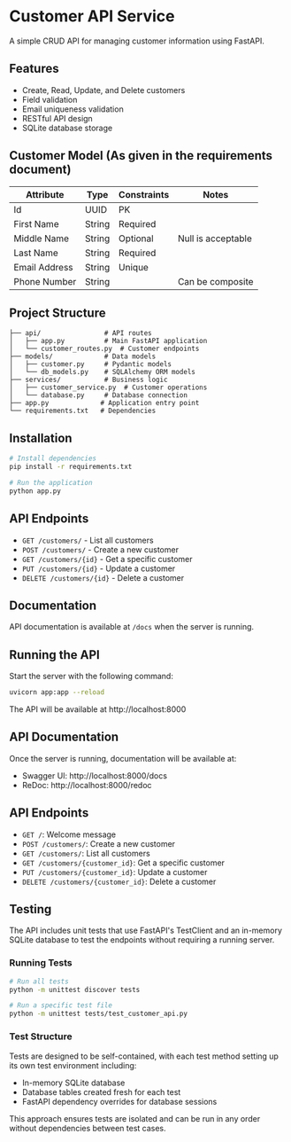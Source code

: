 # Customer API Service

A simple CRUD API for managing customer information using FastAPI.

## Features

- Create, Read, Update, and Delete customers
- Field validation
- Email uniqueness validation
- RESTful API design
- SQLite database storage

## Customer Model (As given in the requirements document)

| Attribute    | Type   | Constraints   | Notes                  |
|--------------|--------|---------------|------------------------|
| Id           | UUID   | PK            |                        |
| First Name   | String | Required      |                        |
| Middle Name  | String | Optional      | Null is acceptable     |
| Last Name    | String | Required      |                        |
| Email Address| String | Unique        |                        |
| Phone Number | String |               | Can be composite       |

## Project Structure

```
├── api/                # API routes
│   ├── app.py          # Main FastAPI application
│   └── customer_routes.py  # Customer endpoints
├── models/             # Data models
│   ├── customer.py     # Pydantic models
│   └── db_models.py    # SQLAlchemy ORM models
├── services/           # Business logic
│   ├── customer_service.py  # Customer operations
│   └── database.py     # Database connection
├── app.py             # Application entry point
└── requirements.txt   # Dependencies
```

## Installation

```bash
# Install dependencies
pip install -r requirements.txt

# Run the application
python app.py
```

## API Endpoints

- `GET /customers/` - List all customers
- `POST /customers/` - Create a new customer
- `GET /customers/{id}` - Get a specific customer
- `PUT /customers/{id}` - Update a customer
- `DELETE /customers/{id}` - Delete a customer

## Documentation

API documentation is available at `/docs` when the server is running.

## Running the API

Start the server with the following command:

```bash
uvicorn app:app --reload
```

The API will be available at http://localhost:8000

## API Documentation

Once the server is running, documentation will be available at:

- Swagger UI: http://localhost:8000/docs
- ReDoc: http://localhost:8000/redoc

## API Endpoints

- `GET /`: Welcome message
- `POST /customers/`: Create a new customer
- `GET /customers/`: List all customers
- `GET /customers/{customer_id}`: Get a specific customer
- `PUT /customers/{customer_id}`: Update a customer
- `DELETE /customers/{customer_id}`: Delete a customer

## Testing

The API includes unit tests that use FastAPI's TestClient and an in-memory SQLite database to test the endpoints without requiring a running server.

### Running Tests

```bash
# Run all tests
python -m unittest discover tests

# Run a specific test file
python -m unittest tests/test_customer_api.py
```

### Test Structure

Tests are designed to be self-contained, with each test method setting up its own test environment including:

- In-memory SQLite database
- Database tables created fresh for each test
- FastAPI dependency overrides for database sessions

This approach ensures tests are isolated and can be run in any order without dependencies between test cases.